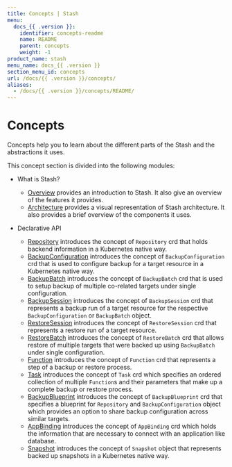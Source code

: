```yaml
---
title: Concepts | Stash
menu:
  docs_{{ .version }}:
    identifier: concepts-readme
    name: README
    parent: concepts
    weight: -1
product_name: stash
menu_name: docs_{{ .version }}
section_menu_id: concepts
url: /docs/{{ .version }}/concepts/
aliases:
  - /docs/{{ .version }}/concepts/README/
---
```


# Concepts

Concepts help you to learn about the different parts of the Stash and the abstractions it uses.

This concept section is divided into the following modules:

- What is Stash?
  - [Overview](/docs/concepts/what-is-stash/overview/index.md) provides an introduction to Stash. It also give an overview of the features it provides.
  - [Architecture](/docs/concepts/what-is-stash/architecture.md) provides a visual representation of Stash architecture. It also provides a brief overview of the components it uses.

- Declarative API
  - [Repository](/docs/concepts/crds/repository/index.md) introduces the concept of `Repository` crd that holds backend information in a Kubernetes native way.
  - [BackupConfiguration](/docs/concepts/crds/backupconfiguration/index.md) introduces the concept of `BackupConfiguration` crd that is used to configure backup for a target resource in a Kubernetes native way.
  - [BackupBatch](/docs/concepts/crds/backupbatch/index.md) introduces the concept of `BackupBatch` crd that is used to setup backup of multiple co-related targets under single configuration.
  - [BackupSession](/docs/concepts/crds/backupsession/index.md) introduces the concept of `BackupSession` crd that represents a backup run of a target resource for the respective `BackupConfiguration` or `BackupBatch` object.
  - [RestoreSession](/docs/concepts/crds/restoresession/index.md) introduces the concept of `RestoreSession` crd that represents a restore run of a target resource.
  - [RestoreBatch](/docs/concepts/crds/restorebatch/index.md) introduces the concept of `RestoreBatch` crd that allows restore of multiple targets that were backed up using `BackupBatch` under single configuration.
  - [Function](/docs/concepts/crds/function/index.md) introduces the concept of `Function` crd that represents a step of a backup or restore process.
  - [Task](/docs/concepts/crds/task/index.md) introduces the concept of `Task` crd which specifies an ordered collection of multiple `Function`s and their parameters that make up a complete backup or restore process.
  - [BackupBlueprint](/docs/concepts/crds/backupblueprint/index.md) introduces the concept of `BackupBlueprint` crd that specifies a blueprint for `Repository` and `BackupConfiguration` object which provides an option to share backup configuration across similar targets.
  - [AppBinding](/docs/concepts/crds/appbinding/index.md) introduces the concept of `AppBinding` crd which holds the information that are necessary to connect with an application like database.
  - [Snapshot](/docs/concepts/crds/snapshot/index.md) introduces the concept of `Snapshot` object that represents backed up snapshots in a Kubernetes native way.
